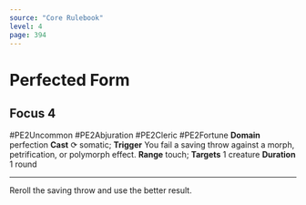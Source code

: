```yaml
---
source: "Core Rulebook"
level: 4
page: 394
---
```


# Perfected Form
## Focus 4
#PE2Uncommon #PE2Abjuration #PE2Cleric #PE2Fortune 
**Domain** perfection
**Cast** ⟳ somatic; **Trigger** You fail a saving throw against a morph, petrification, or polymorph effect.
**Range** touch; **Targets** 1 creature
**Duration** 1 round

-----
Reroll the saving throw and use the better result.